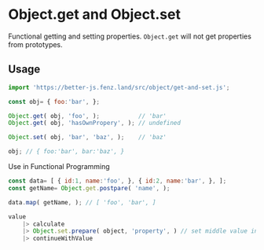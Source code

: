 # Object.get and Object.set

Functional getting and setting properties. 
`Object.get` will not get properties from prototypes. 

## Usage

```javascript
import 'https://better-js.fenz.land/src/object/get-and-set.js';

const obj= { foo:'bar', };

Object.get( obj, 'foo', );           // 'bar'
Object.get( obj, 'hasOwnPropery', ); // undefined

Object.set( obj, 'bar', 'baz', );    // 'baz'

obj; // { foo:'bar', bar:'baz', }
```

Use in Functional Programming

```javascript
const data= [ { id:1, name:'foo', }, { id:2, name:'bar', }, ];
const getName= Object.get.postpare( 'name', );

data.map( getName, ); // [ 'foo', 'bar', ]
```

```javascript
value
	|> calculate
	|> Object.set.prepare( object, 'property', ) // set middle value in pipeline to an object
	|> continueWithValue
```
